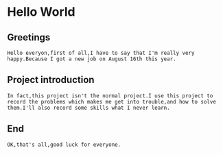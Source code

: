 # Hello  World

## Greetings

	Hello everyon,first of all,I have to say that I'm really very happy.Because I got a new job on August 16th this year.

## Project   introduction

	In fact,this project isn't the normal project.I use this project to record the problems which makes me get into trouble,and how to solve them.I'll also record some skills what I never learn.

## End

	OK,that's all,good luck for everyone.